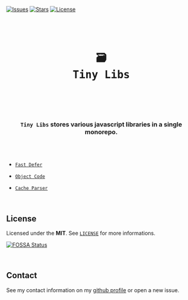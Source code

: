 [![Issues](https://img.shields.io/github/issues/arthurfiorette/tinylibs?logo=github&label=Issues)](https://github.com/arthurfiorette/tinylibs/issues)
[![Stars](https://img.shields.io/github/stars/arthurfiorette/tinylibs?logo=github&label=Stars)](https://github.com/arthurfiorette/tinylibs/stargazers)
[![License](https://img.shields.io/github/license/arthurfiorette/tinylibs?logo=githu&label=License)](https://github.com/arthurfiorette/tinylibs/blob/main/LICENSE)

<br />

<div align="center">
  <pre>
  <h1>🗃️
Tiny Libs</h1>
  </pre>
  <br />
</div>

<h3 align="center">
  <code>Tiny Libs</code> stores various javascript libraries in a single monorepo.
  <br />
  <br />
</h3>

<br />

- [`Fast Defer`](packages/fast-defer)

- [`Object Code`](packages/object-code)

- [`Cache Parser`](packages/cache-parser)

<br />

## License

Licensed under the **MIT**. See [`LICENSE`](LICENSE) for more informations.

[![FOSSA Status](https://app.fossa.com/api/projects/git%2Bgithub.com%2Farthurfiorette%2Ftinylibs.svg?type=small)](https://app.fossa.com/projects/git%2Bgithub.com%2Farthurfiorette%2Ftinylibs?ref=badge_small)

<br />

## Contact

See my contact information on my [github profile](https://github.com/arthurfiorette) or
open a new issue.

<br />
